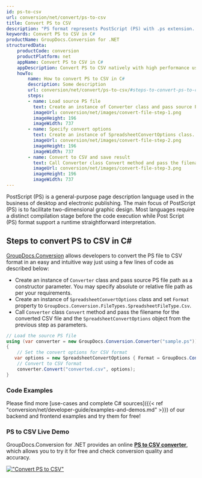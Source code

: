 ```yaml
---
id: ps-to-csv
url: conversion/net/convert/ps-to-csv
title: Convert PS to CSV
description: "PS format represents PostScript (PS) with .ps extension. Learn how to convert PS to CSV file programmatically in C# language using GroupDocs.Conversion for .NET library."
keywords: Convert PS to CSV in C#
productName: GroupDocs.Conversion for .NET
structuredData:
    productCode: conversion
    productPlatform: net
    appName: Convert PS to CSV in C#
    appDescription: Convert PS to CSV natively with high performance using C# language and server side GroupDocs.Conversion for .NET APIs, without the use of any software like Microsoft or Open Office.
    howTo:
        name: How to convert PS to CSV in C# 
        description: Some description
        url: conversion/net/convert/ps-to-csv/#steps-to-convert-ps-to-csv-in-c
        steps:
        - name: Load source PS file 
          text: Create an instance of Converter class and pass source PS file path as a constructor parameter. You may specify absolute or relative file path as per your requirements. 
          imageUrl: conversion/net/images/convert-file-step-1.png
          imageHeight: 196
          imageWidth: 737
        - name: Specify convert options 
          text: Create an instance of SpreadsheetConvertOptions class.
          imageUrl: conversion/net/images/convert-file-step-2.png
          imageHeight: 196
          imageWidth: 737
        - name: Convert to CSV and save result 
          text: Call Converter class Convert method and pass the filename for the converted HTML file and the SpreadsheetConvertOptions object from the previous step as parameters.
          imageUrl: conversion/net/images/convert-file-step-3.png
          imageHeight: 196
          imageWidth: 737
---
```


PostScript (PS) is a general-purpose page description language used in the business of desktop and electronic publishing. The main focus of PostScript (PS) is to facilitate two-dimensional graphic design. Most languages require a distinct compilation stage before the code execution while Post Script (PS) format support a runtime straightforward interpretation.

## Steps to convert PS to CSV in C#

[GroupDocs.Conversion](https://products.groupdocs.com/conversion/net) allows developers to convert the PS file to CSV format in an easy and intuitive way just using a few lines of code as described below:

* Create an instance of `Converter` class and pass source PS file path as a constructor parameter. You may specify absolute or relative file path as per your requirements. 
* Create an instance of `SpreadsheetConvertOptions` class and set `Format` property to `GroupDocs.Conversion.FileTypes.SpreadsheetFileType.Csv`.
* Call `Converter` class `Convert` method and pass the filename for the converted CSV file and the `SpreadsheetConvertOptions` object from the previous step as parameters.

```csharp
// Load the source PS file
using (var converter = new GroupDocs.Conversion.Converter("sample.ps"))
{
    // Set the convert options for CSV format
   var options = new SpreadsheetConvertOptions { Format = GroupDocs.Conversion.FileTypes.SpreadsheetFileType.Csv };
    // Convert to CSV format
    converter.Convert("converted.csv", options);
}
```

### Code Examples

Please find more [use-cases and complete C# sources]({{< ref "conversion/net/developer-guide/examples-and-demos.md" >}}) of our backend and frontend examples and try them for free!

### PS to CSV Live Demo

GroupDocs.Conversion for .NET provides an online [**PS to CSV converter**](https://products.groupdocs.app/conversion/ps-to-csv), which allows you to try it for free and check conversion quality and accuracy.

[!["Convert PS to CSV"](conversion/net/images/convert-to-csv/convert-ps-to-csv.png)](https://products.groupdocs.app/conversion/ps-to-csv)